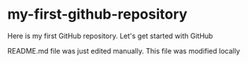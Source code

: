# my-first-github-repository
Here is my first GitHub repository. Let's get started with GitHub

README.md file was just edited manually. This file was modified locally 
